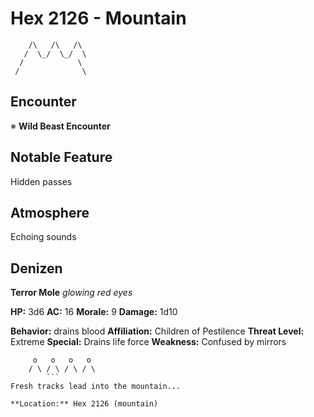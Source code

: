 # Hex 2126 - Mountain
```
    /\   /\   /\
   /  \_/  \_/  \
  /            \
 /              \
```

## Encounter

※ **Wild Beast Encounter**

## Notable Feature

Hidden passes

## Atmosphere

Echoing sounds

## Denizen

**Terror Mole**
*glowing red eyes*

**HP:** 3d6 **AC:** 16 **Morale:** 9
**Damage:** 1d10

**Behavior:** drains blood
**Affiliation:** Children of Pestilence
**Threat Level:** Extreme
**Special:** Drains life force
**Weakness:** Confused by mirrors

```
     o   o   o   o
    / \ / \ / \ / \
        ```
Fresh tracks lead into the mountain...

**Location:** Hex 2126 (mountain)
